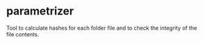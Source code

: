 # parametrizer
Tool to calculate hashes for each folder file and to check the integrity of the file contents.

